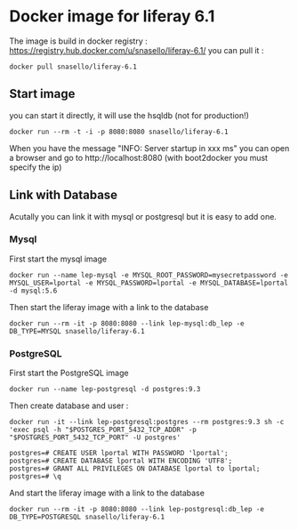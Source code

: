# Docker image for liferay 6.1
The image is build in docker registry : https://registry.hub.docker.com/u/snasello/liferay-6.1/
you can pull it :
```
docker pull snasello/liferay-6.1
```

## Start image
you can start it directly, it will use the hsqldb (not for production!)
```
docker run --rm -t -i -p 8080:8080 snasello/liferay-6.1
```
When you have the message "INFO: Server startup in xxx ms" you can open a browser and go to http://localhost:8080 (with boot2docker you must specify the ip)

## Link with Database
Acutally you can link it with mysql or postgresql but it is easy to add one.
### Mysql
First start the mysql image
```
docker run --name lep-mysql -e MYSQL_ROOT_PASSWORD=mysecretpassword -e MYSQL_USER=lportal -e MYSQL_PASSWORD=lportal -e MYSQL_DATABASE=lportal -d mysql:5.6
```

Then start the liferay image with a link to the database
```
docker run --rm -it -p 8080:8080 --link lep-mysql:db_lep -e DB_TYPE=MYSQL snasello/liferay-6.1
```
### PostgreSQL
First start the PostgreSQL image
```
docker run --name lep-postgresql -d postgres:9.3
```
Then create database and user :
```
docker run -it --link lep-postgresql:postgres --rm postgres:9.3 sh -c 'exec psql -h "$POSTGRES_PORT_5432_TCP_ADDR" -p "$POSTGRES_PORT_5432_TCP_PORT" -U postgres'

postgres=# CREATE USER lportal WITH PASSWORD 'lportal';
postgres=# CREATE DATABASE lportal WITH ENCODING 'UTF8';
postgres=# GRANT ALL PRIVILEGES ON DATABASE lportal to lportal;
postgres=# \q
```
And start the liferay image with a link to the database
```
docker run --rm -it -p 8080:8080 --link lep-postgresql:db_lep -e DB_TYPE=POSTGRESQL snasello/liferay-6.1
```
